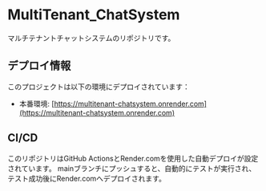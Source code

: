 # MultiTenant_ChatSystem

マルチテナントチャットシステムのリポジトリです。

## デプロイ情報

このプロジェクトは以下の環境にデプロイされています：

- 本番環境: [https://multitenant-chatsystem.onrender.com](https://multitenant-chatsystem.onrender.com)

## CI/CD

このリポジトリはGitHub ActionsとRender.comを使用した自動デプロイが設定されています。
mainブランチにプッシュすると、自動的にテストが実行され、テスト成功後にRender.comへデプロイされます。